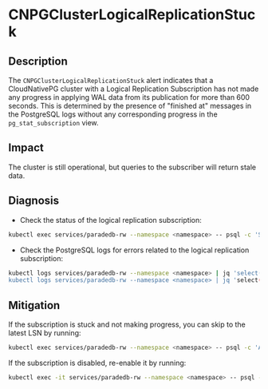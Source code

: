 # CNPGClusterLogicalReplicationStuck

## Description

The `CNPGClusterLogicalReplicationStuck` alert indicates that a CloudNativePG cluster with a Logical Replication Subscription has not made any progress in applying WAL data from its publication for more than 600 seconds. This is determined by the presence of "finished at" messages in the PostgreSQL logs without any corresponding progress in the `pg_stat_subscription` view.

## Impact

The cluster is still operational, but queries to the subscriber will return stale data.

## Diagnosis

* Check the status of the logical replication subscription:

```bash
kubectl exec services/paradedb-rw --namespace <namespace> -- psql -c 'SELECT * FROM pg_subscription;'
```

* Check the PostgreSQL logs for errors related to the logical replication subscription:

```bash
kubectl logs services/paradedb-rw --namespace <namespace> | jq 'select(.record.error_severity == "ERROR" and .record.backend_type == "logical replication apply worker")
kubectl logs services/paradedb-rw --namespace <namespace> | jq 'select(.record.message | contains("finished at"))'
```

## Mitigation

If the subscription is stuck and not making progress, you can skip to the latest LSN by running:

```bash
kubectl exec services/paradedb-rw --namespace <namespace> -- psql -c 'ALTER SUBSCRIPTION subscription_name SKIP ( lsn = 'FINISH_LSN' );'
```

If the subscription is disabled, re-enable it by running:

```bash
kubectl exec -it services/paradedb-rw --namespace <namespace> -- psql -c 'ALTER SUBSCRIPTION your_subscription_name ENABLE;'
```
